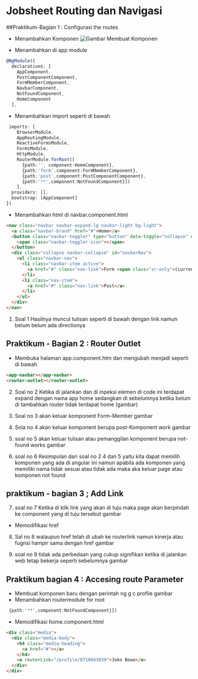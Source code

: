 # Jobsheet Routing dan Navigasi 

##Praktikum-Bagian 1 : Configurasi the routes 

- Menambahkan Komponen ![Gambar Membuat Komponen](/Users/rivaldosetyo/kuliah/Pemrograman_Web_Lanjut/gitbook_Laporan-Jobsheet/image/js10/1.png)

- Menambahkan di app module 
```typescript
@NgModule({
  declarations: [
    AppComponent,
    PostComponentComponent,
    FormMemberComponent,
    NavbarComponent,
    NotFoundComponent,
    HomeComponent
  ],
```
- Menambahkan import seperti di bawah 
```typescript
 imports: [
    BrowserModule,
    AppRoutingModule,
    ReactiveFormsModule,
    FormsModule,
    HttpModule,
    RouterModule.forRoot([
      {path:'', component:HomeComponent},
      {path:'form',component:FormMemberComponent},
      {path:'post',component:PostComponentComponent},
      {path:'**',component:NotFoundComponent}])
    ],
  providers: [],
  bootstrap: [AppComponent]
})
```
- Menambahkan html di navbar.component.html
```html
<nav class="navbar navbar-expand-lg navbar-light bg-light">
  <a class="navbar-brand" href="#">Home</a>
  <button class="navbar-toggler" type="button" data-toggle="collapse" data-target="#navbarNav" aria-controls="navbarnav" aria-expanded="false" aria-label="Toggle navigation">
    <span class="navbar-toggler-icon"></span>
  </button>
  <div class="collapse navbar-collapse" id="navbarNav">
    <ul class="navbar-nav">
      <li class="navbar-item active">
        <a href="#" class="nav-link">Form <span class="sr-only">(current)</span></a>
      </li>
      <li class="nav-item">
        <a href="#" class="nav-link">Post</a>
      </li>
    </ul>
  </div>
</nav>
```
1. Soal 1 
Hasilnya muncul tulisan seperti di bawah dengan link namun belum belum ada directionya 

## Praktikum - Bagian 2 : Router Outlet

- Membuka halaman app.component.htm dan mengubah menjadi seperti di bawah 
```html
<app-navbar></app-navbar>
<router-outlet></router-outlet>
```
2. Soal no 2 
Ketika di jalankan dan di inpeksi elemen di code ini terdapat expand dengan nama app home sedangkan di sebelumnya ketika belum di tambahkan router tidak terdapat home
(gambar)

3. Soal no 3 
akan keluar komponent Form-Member 
gambar

4. Sola no 4 
akan keluar komponent berupa post-Komponent work 
gambar

5. soal no 5 
akan keluar tulisan atau pemanggilan komponent berupa not-found works 
gambar

6. soal no 6 
Kesimpulan dari soal no 2 4 dan 5 yaitu kita dapat memilih komponen yang ada di angular ini namun apabila ada komponen yang memiliki nama tidak sesuai atau tidak ada maka aka keluar page atau komponen not found

## praktikum - bagian 3 ; Add Link

7. soal no 7 
Ketika di klik link yang akan di tuju maka page akan berpindah ke component yang di tuju tersebut 
gambar

- Memodifikasi href 

8. Sal no 8 
walaupun href telah di ubah ke routerlink namun kinerja atau fugnsi hampir sama dengan href 
gambar

9. soal no 9 
tidak ada perbedaan yang cukup signifikan ketika di jalankan web tetap bekerja seperti sebelumnya 
gambar

## Praktikum bagian 4 : Accesing route Parameter

- Membuat komponen baru dengan perintah ng g c profile 
gambar 
- Menambahkan routermodule for root 
```typescript
 {path:'**',component:NotFoundComponent}])
```

- Memodifikasi home.component.html
```html
<div class="media">
  <div class="media-body">
    <h4 class="media-heading">
      <a href="#"></a>
    </h4>
    <a routerLink="/profile/0710683039">Joko Bowo</a>
  </div>
</div>
```
